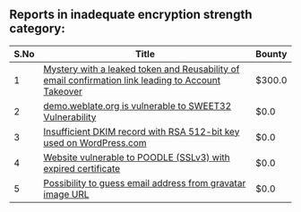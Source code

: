 ## Reports in inadequate encryption strength category:
| S.No | Title | Bounty |
| ---- | ----- | ------ |
| 1 | [Mystery with a leaked token and Reusability of email confirmation link leading to Account Takeover](https://hackerone.com/reports/1817214) | $300.0 |
| 2 | [demo.weblate.org is vulnerable to SWEET32 Vulnerability](https://hackerone.com/reports/223653) | $0.0 |
| 3 | [Insufficient DKIM record with RSA 512-bit key used on WordPress.com](https://hackerone.com/reports/550937) | $0.0 |
| 4 | [Website vulnerable to POODLE (SSLv3) with expired certificate](https://hackerone.com/reports/481632) | $0.0 |
| 5 | [Possibility to guess email address from gravatar image URL](https://hackerone.com/reports/1536013) | $0.0 |